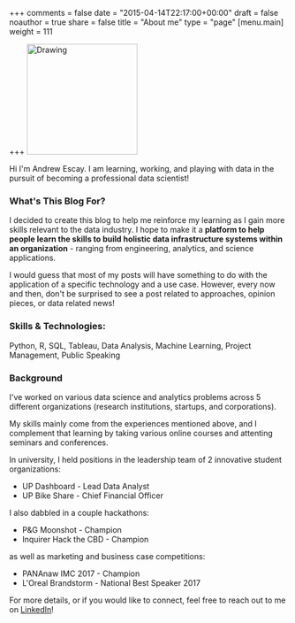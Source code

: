 +++
comments = false
date = "2015-04-14T22:17:00+00:00"
draft = false
noauthor = true
share = false
title = "About me"
type = "page"
[menu.main]
weight = 111

+++
<img src="/img/headshot.jpeg"  alt="Drawing" style="width: 200px;"/>


Hi I'm Andrew Escay. I am learning, working, and playing with data in the pursuit of becoming a professional data scientist! 

### What's This Blog For?
I decided to create this blog to help me reinforce my learning as I gain more skills relevant to the data industry. I hope to make it a **platform to help people learn the skills to build holistic data infrastructure systems within an organization** - ranging from engineering, analytics, and science applications. 

I would guess that most of my posts will have something to do with the application of a specific technology and a use case. However, every now and then, don't be surprised to see a post related to approaches, opinion pieces, or data related news!

### Skills & Technologies:
Python, R, SQL, Tableau, Data Analysis, Machine Learning, Project Management, Public Speaking

### Background
I've worked on various data science and analytics problems across 5 different organizations (research institutions, startups, and corporations). 

My skills mainly come from the experiences mentioned above, and I complement that learning by taking various online courses and attenting seminars and conferences. 

In university, I held positions in the leadership team of 2 innovative student organizations:

* UP Dashboard - Lead Data Analyst
* UP Bike Share - Chief Financial Officer 


I also dabbled in a couple hackathons:

* P&G Moonshot - Champion
* Inquirer Hack the CBD - Champion

as well as marketing and business case competitions:

* PANAnaw IMC 2017 - Champion
* L'Oreal Brandstorm - National Best Speaker 2017

For more details, or if you would like to connect, feel free to reach out to me on [LinkedIn](https://www.linkedin.com/in/andrew-escay/)!